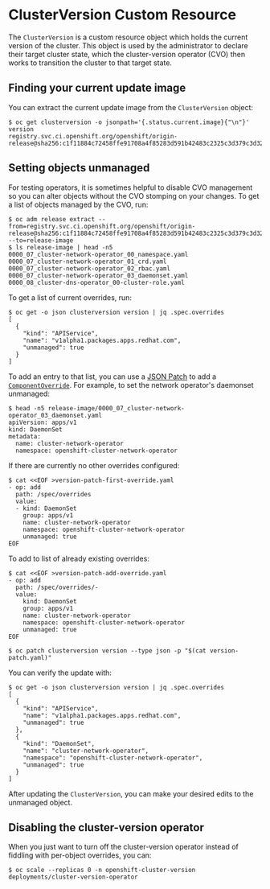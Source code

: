 # ClusterVersion Custom Resource

The `ClusterVersion` is a custom resource object which holds the current version of the cluster.
This object is used by the administrator to declare their target cluster state, which the cluster-version operator (CVO) then works to transition the cluster to that target state.

## Finding your current update image

You can extract the current update image from the `ClusterVersion` object:

```console
$ oc get clusterversion -o jsonpath='{.status.current.image}{"\n"}' version
registry.svc.ci.openshift.org/openshift/origin-release@sha256:c1f11884c72458ffe91708a4f85283d591b42483c2325c3d379c3d32c6ac6833
```

## Setting objects unmanaged

For testing operators, it is sometimes helpful to disable CVO management so you can alter objects without the CVO stomping on your changes.
To get a list of objects managed by the CVO, run:

```console
$ oc adm release extract --from=registry.svc.ci.openshift.org/openshift/origin-release@sha256:c1f11884c72458ffe91708a4f85283d591b42483c2325c3d379c3d32c6ac6833 --to=release-image
$ ls release-image | head -n5
0000_07_cluster-network-operator_00_namespace.yaml
0000_07_cluster-network-operator_01_crd.yaml
0000_07_cluster-network-operator_02_rbac.yaml
0000_07_cluster-network-operator_03_daemonset.yaml
0000_08_cluster-dns-operator_00-cluster-role.yaml
```

To get a list of current overrides, run:

```console
$ oc get -o json clusterversion version | jq .spec.overrides
[
  {
    "kind": "APIService",
    "name": "v1alpha1.packages.apps.redhat.com",
    "unmanaged": true
  }
]
```

To add an entry to that list, you can use a [JSON Patch][json-patch] to add a [`ComponentOverride`][ComponentOverride].
For example, to set the network operator's daemonset unmanaged:

```console
$ head -n5 release-image/0000_07_cluster-network-operator_03_daemonset.yaml
apiVersion: apps/v1
kind: DaemonSet
metadata:
  name: cluster-network-operator
  namespace: openshift-cluster-network-operator
```
If there are currently no other overrides configured:
```console
$ cat <<EOF >version-patch-first-override.yaml
- op: add
  path: /spec/overrides
  value:
  - kind: DaemonSet
    group: apps/v1
    name: cluster-network-operator
    namespace: openshift-cluster-network-operator
    unmanaged: true
EOF
```
To add to list of already existing overrides:
```console
$ cat <<EOF >version-patch-add-override.yaml
- op: add
  path: /spec/overrides/-
  value:
    kind: DaemonSet
    group: apps/v1
    name: cluster-network-operator
    namespace: openshift-cluster-network-operator
    unmanaged: true
EOF
```
```console
$ oc patch clusterversion version --type json -p "$(cat version-patch.yaml)"
```

You can verify the update with:

```console
$ oc get -o json clusterversion version | jq .spec.overrides
[
  {
    "kind": "APIService",
    "name": "v1alpha1.packages.apps.redhat.com",
    "unmanaged": true
  },
  {
    "kind": "DaemonSet",
    "name": "cluster-network-operator",
    "namespace": "openshift-cluster-network-operator",
    "unmanaged": true
  }
]
```

After updating the `ClusterVersion`, you can make your desired edits to the unmanaged object.

## Disabling the cluster-version operator

When you just want to turn off the cluster-version operator instead of fiddling with per-object overrides, you can:

```console
$ oc scale --replicas 0 -n openshift-cluster-version deployments/cluster-version-operator
```

[ComponentOverride]: https://godoc.org/github.com/openshift/api/config/v1#ComponentOverride
[json-patch]: https://tools.ietf.org/html/rfc6902
